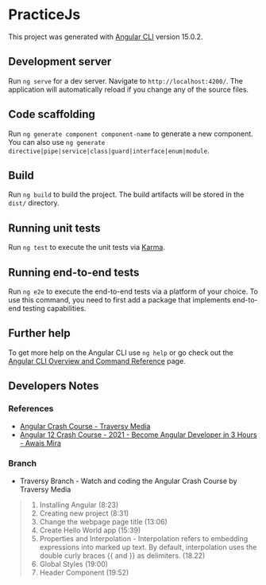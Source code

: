 # PracticeJs

This project was generated with [Angular CLI](https://github.com/angular/angular-cli) version 15.0.2.

## Development server

Run `ng serve` for a dev server. Navigate to `http://localhost:4200/`. The application will automatically reload if you change any of the source files.

## Code scaffolding

Run `ng generate component component-name` to generate a new component. You can also use `ng generate directive|pipe|service|class|guard|interface|enum|module`.

## Build

Run `ng build` to build the project. The build artifacts will be stored in the `dist/` directory.

## Running unit tests

Run `ng test` to execute the unit tests via [Karma](https://karma-runner.github.io).

## Running end-to-end tests

Run `ng e2e` to execute the end-to-end tests via a platform of your choice. To use this command, you need to first add a package that implements end-to-end testing capabilities.

## Further help

To get more help on the Angular CLI use `ng help` or go check out the [Angular CLI Overview and Command Reference](https://angular.io/cli) page.

## Developers Notes
### References
* [Angular Crash Course - Traversy Media](https://www.youtube.com/watch?v=3dHNOWTI7H8)
* [Angular 12 Crash Course - 2021 - Become Angular Developer in 3 Hours - Awais Mira](https://www.youtube.com/watch?v=LA_v8isNp5E)


### Branch

* Traversy Branch - Watch and coding the Angular Crash Course by Traversy Media  
> 1. Installing Angular (8:23)    
> 2. Creating new project (8:31)  
> 3. Change the webpage page title (13:06)
> 4. Create Hello World app (15:39)
> 5. Properties and Interpolation - Interpolation refers to embedding expressions into marked up text. By default, interpolation uses the double curly braces {{ and }} as delimiters. (18.22)
> 6. Global Styles (19:00)
> 7. Header Component (19:52)

